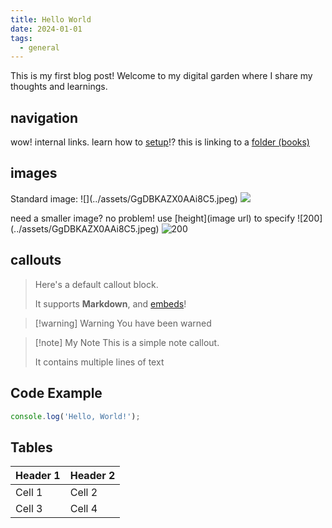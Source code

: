 ```yaml
---
title: Hello World
date: 2024-01-01
tags:
  - general
---
```

This is my first blog post! Welcome to my digital garden where I share my thoughts and learnings.
## navigation
wow! internal links. learn how to [setup](posts/setup.md)!? this is linking to a [folder (books)](posts/notes/Books/index.md)
## images
Standard image: \!\[](../assets/GgDBKAZX0AAi8C5.jpeg)
![](../assets/GgDBKAZX0AAi8C5.jpeg)

need a smaller image? no problem! use \[height](image url) to specify \!\[200](../assets/GgDBKAZX0AAi8C5.jpeg)
![200](../assets/GgDBKAZX0AAi8C5.jpeg)



## callouts

> Here's a default callout block.
> 
> It supports **Markdown**, and [embeds](https://youtube.com)!

>[!warning] Warning 
>You have been warned

> [!note] My Note
> This is a simple note callout.
> 
> It contains multiple lines of text
## Code Example

```javascript
console.log('Hello, World!');
```

## Tables

| Header 1 | Header 2 |
| -------- | -------- |
| Cell 1   | Cell 2   |
| Cell 3   | Cell 4   |
